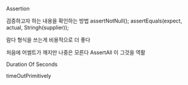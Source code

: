 Assertion

검증하고자 하는 내용을 확인하는 방법
assertNotNull();
assertEquals(expect, actual, Stringh(supplier));

람다 형식을 쓰는게 비용적으로 더 좋다

처음에 어썰트가 깨지만 나중은 모른다
AssertAll 이 그것을 역활

Duration Of Seconds

timeOutPrimitively